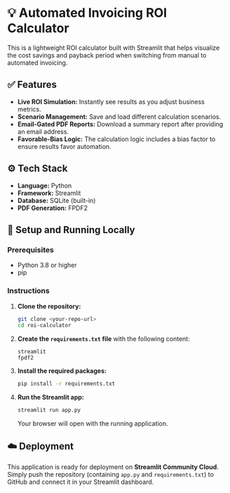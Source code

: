 # 💡 Automated Invoicing ROI Calculator

This is a lightweight ROI calculator built with Streamlit that helps visualize the cost savings and payback period when switching from manual to automated invoicing.

## ✅ Features

-   **Live ROI Simulation:** Instantly see results as you adjust business metrics.
-   **Scenario Management:** Save and load different calculation scenarios.
-   **Email-Gated PDF Reports:** Download a summary report after providing an email address.
-   **Favorable-Bias Logic:** The calculation logic includes a bias factor to ensure results favor automation.

## ⚙️ Tech Stack

-   **Language:** Python
-   **Framework:** Streamlit
-   **Database:** SQLite (built-in)
-   **PDF Generation:** FPDF2

## 🚀 Setup and Running Locally

### Prerequisites

-   Python 3.8 or higher
-   pip

### Instructions

1.  **Clone the repository:**
    ```bash
    git clone <your-repo-url>
    cd roi-calculator
    ```

2.  **Create the `requirements.txt` file** with the following content:
    ```
    streamlit
    fpdf2
    ```

3.  **Install the required packages:**
    ```bash
    pip install -r requirements.txt
    ```

4.  **Run the Streamlit app:**
    ```bash
    streamlit run app.py
    ```
    Your browser will open with the running application.

## ☁️ Deployment

This application is ready for deployment on **Streamlit Community Cloud**. Simply push the repository (containing `app.py` and `requirements.txt`) to GitHub and connect it in your Streamlit dashboard.
